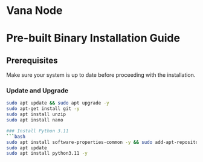 # Vana Node
# Pre-built Binary Installation Guide

## Prerequisites

Make sure your system is up to date before proceeding with the installation.

### Update and Upgrade
```bash
sudo apt update && sudo apt upgrade -y
sudo apt-get install git -y
sudo apt install unzip
sudo apt install nano

### Install Python 3.11
```bash
sudo apt install software-properties-common -y && sudo add-apt-repository ppa:deadsnakes/ppa
sudo apt update
sudo apt install python3.11 -y

